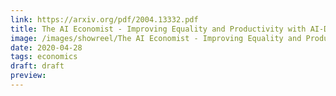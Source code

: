 ```yaml
---
link: https://arxiv.org/pdf/2004.13332.pdf
title: The AI Economist - Improving Equality and Productivity with AI-Driven Tax Policies
image: /images/showreel/The AI Economist - Improving Equality and Productivity with AI-Driven Tax Policies.jpg
date: 2020-04-28
tags: economics
draft: draft
preview:
---
```



